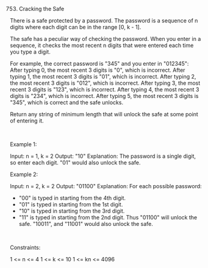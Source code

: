 753. Cracking the Safe

There is a safe protected by a password. The password is a sequence of n digits where each digit can be in the range [0, k - 1].

The safe has a peculiar way of checking the password. When you enter in a sequence, it checks the most recent n digits that were entered each time you type a digit.

For example, the correct password is "345" and you enter in "012345":
After typing 0, the most recent 3 digits is "0", which is incorrect.
After typing 1, the most recent 3 digits is "01", which is incorrect.
After typing 2, the most recent 3 digits is "012", which is incorrect.
After typing 3, the most recent 3 digits is "123", which is incorrect.
After typing 4, the most recent 3 digits is "234", which is incorrect.
After typing 5, the most recent 3 digits is "345", which is correct and the safe unlocks.

Return any string of minimum length that will unlock the safe at some point of entering it.

 

Example 1:

Input: n = 1, k = 2
Output: "10"
Explanation: The password is a single digit, so enter each digit. "01" would also unlock the safe.


Example 2:

Input: n = 2, k = 2
Output: "01100"
Explanation: For each possible password:
- "00" is typed in starting from the 4th digit.
- "01" is typed in starting from the 1st digit.
- "10" is typed in starting from the 3rd digit.
- "11" is typed in starting from the 2nd digit.
Thus "01100" will unlock the safe. "10011", and "11001" would also unlock the safe.


 

Constraints:

1 <= n <= 4
1 <= k <= 10
1 <= kn <= 4096